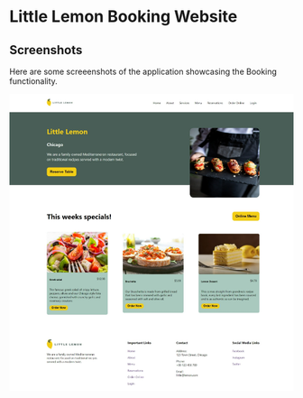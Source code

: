 # Little Lemon Booking Website
## Screenshots
Here are some screeenshots of the application showcasing the Booking functionality.

![little lemon website table booking](/src/images/github-cover.png)


